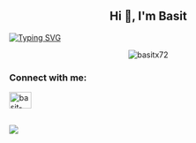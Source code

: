 <h2 align="center">Hi 👋, I'm Basit</h2>
<a href="https://git.io/typing-svg"><img src="https://readme-typing-svg.herokuapp.com?font=Fira+Code&duration=5000&pause=1000&color=2CD1F7&center=true&vCenter=true&multiline=true&width=800&height=80&lines=Computer+Science+Student+and+IT+Specialist."alt="Typing SVG" /></a>
</p>
<p align="center"> <img src="https://komarev.com/ghpvc/?username=basitx72&label=Profile%20views&color=0e75b6&style=flat" alt="basitx72" /> </p>
<h3 align="left">Connect with me:</h3>
<p align="left">
 <a href="https://linkedin.com/in/basit-xd" target="blank"><img align="center" src="https://cdn.jsdelivr.net/npm/simple-icons@3.0.1/icons/linkedin.svg" alt="basit-xd" height="30" width="40" /></a>
<h2></h2>
<a href="https://www.buymeacoffee.com/basit7"><img src="https://img.shields.io/badge/Buy_Me_A_Coffee-FFDD00?style=for-the-badge&logo=buy-me-a-coffee&logoColor=black" /></a>
